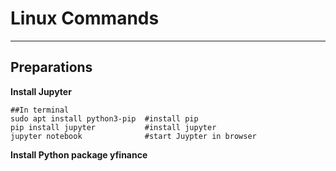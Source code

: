# Linux Commands  
---

## Preparations

**Install Jupyter**  
```
##In terminal
sudo apt install python3-pip  #install pip
pip install jupyter           #install jupyter
jupyter notebook              #start Juypter in browser
```
**Install Python package yfinance**
